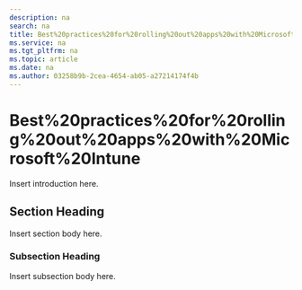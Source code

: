 ```yaml
---
description: na
search: na
title: Best%20practices%20for%20rolling%20out%20apps%20with%20Microsoft%20Intune
ms.service: na
ms.tgt_pltfrm: na
ms.topic: article
ms.date: na
ms.author: 03258b9b-2cea-4654-ab05-a27214174f4b
---
```

# Best%20practices%20for%20rolling%20out%20apps%20with%20Microsoft%20Intune
Insert introduction here.

## Section Heading
Insert section body here.

### Subsection Heading
Insert subsection body here.

